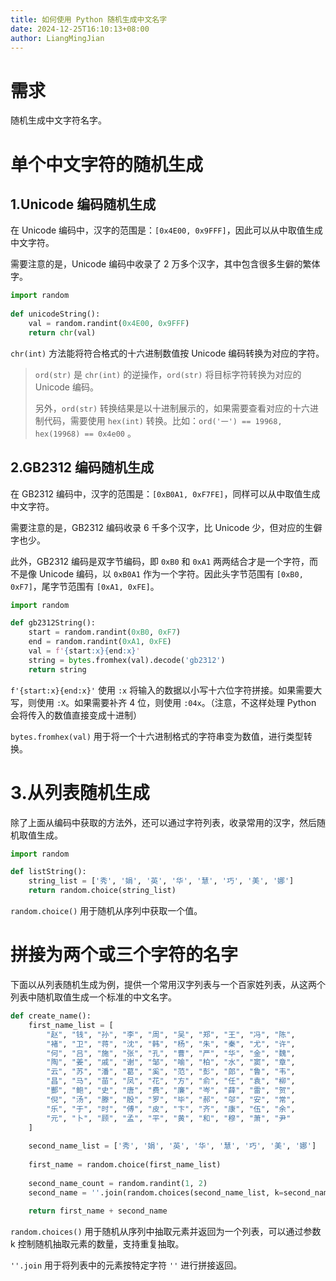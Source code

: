 ```yaml
---
title: 如何使用 Python 随机生成中文名字
date: 2024-12-25T16:10:13+08:00
author: LiangMingJian
---
```


# 需求

随机生成中文字符名字。

# 单个中文字符的随机生成

## 1.Unicode 编码随机生成

在 Unicode 编码中，汉字的范围是：`[0x4E00, 0x9FFF]`，因此可以从中取值生成中文字符。

需要注意的是，Unicode 编码中收录了 2 万多个汉字，其中包含很多生僻的繁体字。

```python
import random  
  
def unicodeString():  
    val = random.randint(0x4E00, 0x9FFF)  
    return chr(val)
```

`chr(int)` 方法能将符合格式的十六进制数值按 Unicode 编码转换为对应的字符。

> `ord(str)` 是 `chr(int)` 的逆操作，`ord(str)` 将目标字符转换为对应的 Unicode 编码。  
>   
> 另外，`ord(str)` 转换结果是以十进制展示的，如果需要查看对应的十六进制代码，需要使用 `hex(int)` 转换。比如：`ord('一') == 19968, hex(19968) == 0x4e00` 。

## 2.GB2312 编码随机生成

在 GB2312 编码中，汉字的范围是：`[0xB0A1, 0xF7FE]`，同样可以从中取值生成中文字符。

需要注意的是，GB2312 编码收录 6 千多个汉字，比 Unicode 少，但对应的生僻字也少。

此外，GB2312 编码是双字节编码，即 `0xB0` 和 `0xA1` 两两结合才是一个字符，而不是像 Unicode 编码，以 `0xB0A1` 作为一个字符。因此头字节范围有 `[0xB0, 0xF7]`，尾字节范围有 `[0xA1, 0xFE]`。

```python
import random

def gb2312String():  
    start = random.randint(0xB0, 0xF7)  
    end = random.randint(0xA1, 0xFE)  
    val = f'{start:x}{end:x}'  
    string = bytes.fromhex(val).decode('gb2312')  
    return string
```

`f'{start:x}{end:x}'` 使用 `:x` 将输入的数据以小写十六位字符拼接。如果需要大写，则使用 `:X`。如果需要补齐 4 位，则使用 `:04x`。（注意，不这样处理 Python 会将传入的数值直接变成十进制）

`bytes.fromhex(val)` 用于将一个十六进制格式的字符串变为数值，进行类型转换。

# 3.从列表随机生成

除了上面从编码中获取的方法外，还可以通过字符列表，收录常用的汉字，然后随机取值生成。

```python
import random

def listString():  
    string_list = ['秀', '娟', '英', '华', '慧', '巧', '美', '娜']  
    return random.choice(string_list)
```

`random.choice()` 用于随机从序列中获取一个值。

# 拼接为两个或三个字符的名字

下面以从列表随机生成为例，提供一个常用汉字列表与一个百家姓列表，从这两个列表中随机取值生成一个标准的中文名字。

```python
def create_name():  
    first_name_list = [  
        "赵", "钱", "孙", "李", "周", "吴", "郑", "王", "冯", "陈",  
        "褚", "卫", "蒋", "沈", "韩", "杨", "朱", "秦", "尤", "许",  
        "何", "吕", "施", "张", "孔", "曹", "严", "华", "金", "魏",  
        "陶", "姜", "戚", "谢", "邹", "喻", "柏", "水", "窦", "章",  
        "云", "苏", "潘", "葛", "奚", "范", "彭", "郎", "鲁", "韦",  
        "昌", "马", "苗", "凤", "花", "方", "俞", "任", "袁", "柳",  
        "酆", "鲍", "史", "唐", "费", "廉", "岑", "薛", "雷", "贺",  
        "倪", "汤", "滕", "殷", "罗", "毕", "郝", "邬", "安", "常",  
        "乐", "于", "时", "傅", "皮", "卞", "齐", "康", "伍", "余",  
        "元", "卜", "顾", "孟", "平", "黄", "和", "穆", "萧", "尹"  
    ]  
  
    second_name_list = ['秀', '娟', '英', '华', '慧', '巧', '美', '娜']  
  
    first_name = random.choice(first_name_list)  
  
    second_name_count = random.randint(1, 2)  
    second_name = ''.join(random.choices(second_name_list, k=second_name_count))  
  
    return first_name + second_name
```

`random.choices()` 用于随机从序列中抽取元素并返回为一个列表，可以通过参数 k 控制随机抽取元素的数量，支持重复抽取。

`''.join` 用于将列表中的元素按特定字符 `''` 进行拼接返回。
